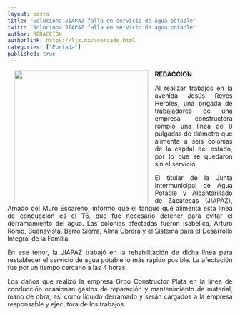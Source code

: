 ```yaml
---
layout: posts
title: "Soluciona JIAPAZ falla en servicio de agua potable"
twitt: "Soluciona JIAPAZ falla en servicio de agua potable"
author: REDACCION
authorlink: https://ljz.mx/acercade.html
categories: ["Portada"]
published: true
---
```

<div>
  <strong><a href="index.php?option=com_content&view=article&id=15081:soluciona-jiapaz-falla-en-servicio-de-agua-potable&catid=75:sociedad-y-justicia&Itemid=129"><img src="images/stories/fotos_marzo/p7 jiapaz ok.jpg" border="0" width="300" style="margin-left: 15px; margin-right: 15px; float: left;" /></a></strong><strong>REDACCION</strong>
</div>

<p style="text-align: justify;">
  Al realizar trabajos en la avenida Jesús Reyes Heroles, una brigada de trabajadores de una empresa constructora rompió una línea de 8 pulgadas de diámetro que alimenta a seis colonias de la capital del estado, por lo que se quedaron sin el servicio.
</p>

<p style="text-align: justify;">
  El titular de la Junta Intermunicipal de Agua Potable y Alcantarillado de Zacatecas (JIAPAZ), Amado del Muro Escareño, informó que el tanque que alimenta esta línea de conducción es el T6, que fue necesario detener para evitar el derramamiento del agua. Las colonias afectadas fueron Isabélica, Arturo Romo, Buenavista, Barro Sierra, Alma Obrera y el Sistema para el Desarrollo Integral de la Familia.
</p>

<p style="text-align: justify;">
  En ese tenor, la JIAPAZ trabajó en la rehabilitación de dicha línea para restablecer el servicio de agua potable lo más rápido posible. La afectación fue por un tiempo cercano a las 4 horas.
</p>

<p style="text-align: justify;">
  Los daños que realizó la empresa Grpo Constructor Plata en la línea de conducción ocasionan gastos de reparación y mantenimiento de material, mano de obra, así como líquido derramado y serán cargados a la empresa responsable y ejecutora de los trabajos.
</p>
